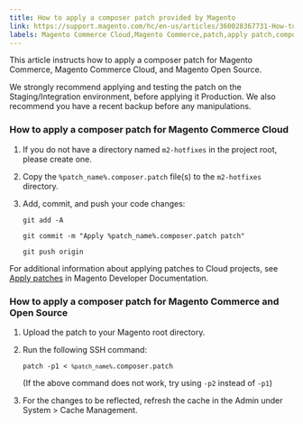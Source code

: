```yaml
---
title: How to apply a composer patch provided by Magento
link: https://support.magento.com/hc/en-us/articles/360028367731-How-to-apply-a-composer-patch-provided-by-Magento
labels: Magento Commerce Cloud,Magento Commerce,patch,apply patch,composer,git,how to
---
```


This article instructs how to apply a composer patch for Magento Commerce, Magento Commerce Cloud, and Magento Open Source.

<p class="warning">We strongly recommend applying and testing the patch on the Staging/Integration environment, before applying it Production. We also recommend you have a recent backup before any manipulations.</p>

### How to apply a composer patch for Magento Commerce Cloud

1. If you do not have a directory named `` m2-hotfixes `` in the project root, please create one.
1. Copy the `` %patch_name%.composer.patch `` file(s) to the `` m2-hotfixes `` directory.
1. Add, commit, and push your code changes:
    
    
    
    <pre><code class="language-git">git add -A </code></pre>
    
    
    
    <pre><code class="language-git">git commit -m "Apply %patch_name%.composer.patch patch"</code></pre>
    
    
    
    <pre><code class="language-git">git push origin</code></pre>
    
    

For additional information about applying patches to Cloud projects, see [Apply patches](https://devdocs.magento.com/cloud/project/project-patch.html) in Magento Developer Documentation.

### How to apply a composer patch for Magento Commerce and Open Source

1. Upload the patch to your Magento root directory.
1. Run the following SSH command:
    
    <pre><code class="language-git">patch -p1 &lt; <code>%patch_name%</code>.composer.patch</code></pre>
    
    (If the above command does not work, try using `` -p2 `` instead of `` -p1 ``)
1. For the changes to be reflected, refresh the cache in the Admin under System > Cache Management.